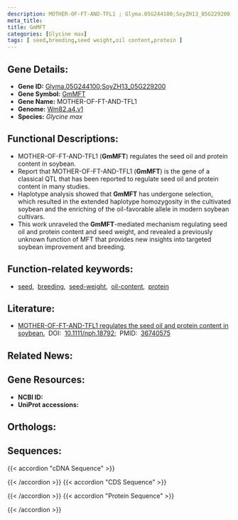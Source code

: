 ```yaml
---
description: MOTHER-OF-FT-AND-TFL1 ; Glyma.05G244100;SoyZH13_05G229200 ; Glycine max
meta_title:
title: GmMFT
categories: [Glycine max]
tags: [ seed,breeding,seed weight,oil content,protein ]
---
```


## Gene Details:
- **Gene ID:**	[Glyma.05G244100;SoyZH13_05G229200](https://legacy.soybase.org/sbt/search/search_results.php?category=FeatureName&version=Wm82.a4.v1&search_term=Glyma.05G244100;SoyZH13_05G229200)
- **Gene Symbol:** <u>GmMFT</u>
- **Gene Name:** MOTHER-OF-FT-AND-TFL1
- **Genome:** [Wm82.a4.v1](https://legacy.soybase.org/GlycineBlastPages/blast_descriptions.php)
- **Species:** *Glycine max*

## Functional Descriptions:
   - MOTHER-OF-FT-AND-TFL1 (**GmMFT**) regulates the seed oil and protein content in soybean.
   - Report that MOTHER-OF-FT-AND-TFL1 (**GmMFT**) is the gene of a classical QTL that has been reported to regulate seed oil and protein content in many studies.
   - Haplotype analysis showed that **GmMFT** has undergone selection, which resulted in the extended haplotype homozygosity in the cultivated soybean and the enriching of the oil-favorable allele in modern soybean cultivars.
   - This work unraveled the **GmMFT**-mediated mechanism regulating seed oil and protein content and seed weight, and revealed a previously unknown function of MFT that provides new insights into targeted soybean improvement and breeding.

## Function-related keywords:
   - [seed](/tags/seed/),&nbsp;&nbsp;[breeding](/tags/breeding/),&nbsp;&nbsp;[seed-weight](/tags/seed-weight/),&nbsp;&nbsp;[oil-content](/tags/oil-content/),&nbsp;&nbsp;[protein](/tags/protein/)

## Literature:
   - [MOTHER-OF-FT-AND-TFL1 regulates the seed oil and protein content in soybean.](https://doi.org/10.1111/nph.18792)&nbsp;&nbsp;DOI:&nbsp;&nbsp;[10.1111/nph.18792](https://doi.org/10.1111/nph.18792);&nbsp;&nbsp;PMID:&nbsp;&nbsp;[36740575](https://pubmed.ncbi.nlm.nih.gov/36740575/)

## Related News:

## Gene Resources:
- **NCBI ID:**  [](https://www.ncbi.nlm.nih.gov/gene/?term=)
- **UniProt accessions:**  [](https://www.uniprot.org/uniprotkb//entry)

## Orthologs:

## Sequences:
{{< accordion "cDNA Sequence" >}}

{{< /accordion >}}
{{< accordion "CDS Sequence" >}}

{{< /accordion >}}
{{< accordion "Protein Sequence" >}}

{{< /accordion >}}
